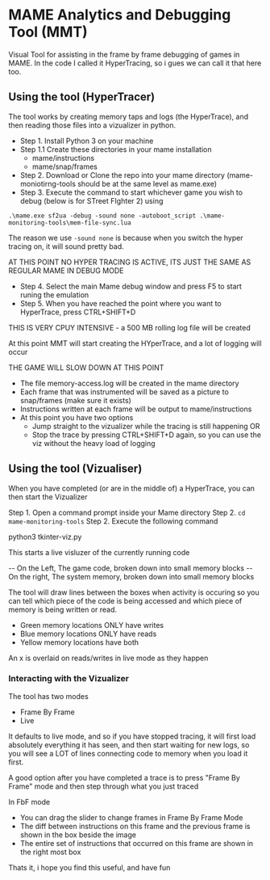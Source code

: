 # MAME Analytics and Debugging Tool (MMT)
Visual Tool for assisting in the frame by frame debugging of games in MAME.
In the code I called it HyperTracing, so i gues we can call it that here too.

## Using the tool (HyperTracer)

The tool works by creating memory taps and logs (the HyperTrace), and then reading those files into a vizualizer in python.

- Step 1. Install Python 3 on your machine
- Step 1.1 Create these directories in your mame installation
   - mame/instructions
   - mame/snap/frames
- Step 2. Download or Clone the repo into your mame directory (mame-moniotirng-tools should be at the same level as mame.exe)
- Step 3. Execute the command to start whichever game you wish to debug (below is for STreet FIghter 2) using

`.\mame.exe sf2ua -debug -sound none -autoboot_script .\mame-monitoring-tools\mem-file-sync.lua`

The reason we use `-sound none` is because when you switch the hyper tracing on, it will sound pretty bad.

AT THIS POINT NO HYPER TRACING IS ACTIVE, ITS JUST THE SAME AS REGULAR MAME IN DEBUG MODE

- Step 4. Select the main Mame debug window and press F5 to start runing the emulation
- Step 5. When you have reached the point where you want to HyperTrace, press CTRL+SHIFT+D

THIS IS VERY CPUY INTENSIVE - a 500 MB rolling log file will be created

At this point MMT will start creating the HYperTrace, and a lot of logging will occur

THE GAME WILL SLOW DOWN AT THIS POINT

- The file memory-access.log will be created in the mame directory
- Each frame that was instrumented will be saved as a picture to snap/frames (make sure it exists)
- Instructions written at each frame will be output to mame/instructions
- At this point you have two options
   - Jump straight to the vizualizer while the tracing is still happening OR
   - Stop the trace by pressing CTRL+SHIFT+D again, so you can use the viz without the heavy load of logging

## Using the tool (Vizualiser)
When you have completed (or are in the middle of) a HyperTrace, you can then start the Vizualizer

Step 1. Open a command prompt inside your Mame directory
Step 2. `cd mame-monitoring-tools`
Step 2. Execute the following command

python3 tkinter-viz.py

This starts a live visluzer of the currently running code

-- On the Left, The game code, broken down into small memory blocks
-- On the right, The system memory, broken down into small memory blocks

The tool will draw lines between the boxes when activity is occuring so you can tell which piece of the code is being accessed
and which piece of memory is being written or read.
 - Green memory locations ONLY have writes
 - Blue memory locations ONLY have reads
 - Yellow memory locations have both

An x is overlaid on reads/writes in live mode as they happen

### Interacting with the Vizualizer

The tool has two modes
- Frame By Frame
- Live

It defaults to live mode, and so if you have stopped tracing, it will first load absolutely everything it has seen, 
and then start waiting for new logs, so you will see a LOT of lines connecting code to memory when you load it first.

A good option after you have completed a trace is to press "Frame By Frame" mode and then step through what you just traced

In FbF mode

- You can drag the slider to change frames in Frame By Frame Mode
- The diff between instructions on this frame and the previous frame is shown in the box beside the image
- The entire set of instructions that occurred on this frame are shown in the right most box


Thats it, i hope you find this useful, and have fun






